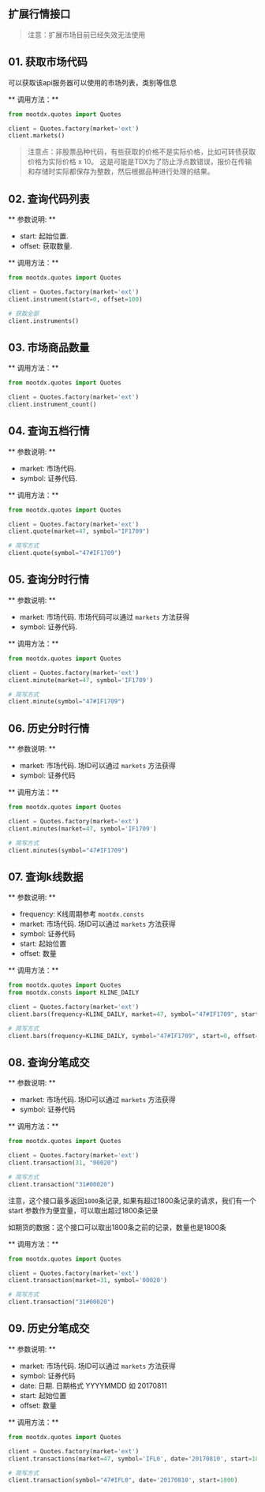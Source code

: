 ## 扩展行情接口

> 注意：扩展市场目前已经失效无法使用

## 01. 获取市场代码

可以获取该api服务器可以使用的市场列表，类别等信息

** 调用方法：**

```python
from mootdx.quotes import Quotes

client = Quotes.factory(market='ext')
client.markets()

```

> 注意点：非股票品种代码，有些获取的价格不是实际价格，比如可转债获取价格为实际价格 x 10。
> 这是可能是TDX为了防止浮点数错误，报价在传输和存储时实际都保存为整数，然后根据品种进行处理的结果。

## 02. 查询代码列表

** 参数说明: **

- start: 起始位置.
- offset: 获取数量.

** 调用方法：**

```python
from mootdx.quotes import Quotes

client = Quotes.factory(market='ext')
client.instrument(start=0, offset=100)

# 获取全部
client.instruments()
```

## 03. 市场商品数量

** 调用方法：**

```python
from mootdx.quotes import Quotes

client = Quotes.factory(market='ext')
client.instrument_count()

```

## 04. 查询五档行情

** 参数说明: **

- market: 市场代码.
- symbol: 证券代码.

** 调用方法：**

```python
from mootdx.quotes import Quotes

client = Quotes.factory(market='ext')
client.quote(market=47, symbol="IF1709")

# 简写方式
client.quote(symbol="47#IF1709")
```

## 05. 查询分时行情

** 参数说明: **

- market: 市场代码. 市场代码可以通过 `markets` 方法获得
- symbol: 证券代码.

** 调用方法：**

```python
from mootdx.quotes import Quotes

client = Quotes.factory(market='ext')
client.minute(market=47, symbol='IF1709')

# 简写方式
client.minute(symbol="47#IF1709")
```

## 06. 历史分时行情

** 参数说明: **

- market: 市场代码. 场ID可以通过 `markets` 方法获得
- symbol: 证券代码

** 调用方法：**

```python
from mootdx.quotes import Quotes

client = Quotes.factory(market='ext')
client.minutes(market=47, symbol='IF1709')

# 简写方式
client.minutes(symbol="47#IF1709")
```

## 07. 查询k线数据

** 参数说明: **

- frequency: K线周期参考 `mootdx.consts`
- market: 市场代码. 场ID可以通过 `markets` 方法获得
- symbol: 证券代码
- start: 起始位置
- offset: 数量

** 调用方法：**

```python
from mootdx.quotes import Quotes
from mootdx.consts import KLINE_DAILY

client = Quotes.factory(market='ext')
client.bars(frequency=KLINE_DAILY, market=47, symbol="47#IF1709", start=0, offset=100)

# 简写方式
client.bars(frequency=KLINE_DAILY, symbol="47#IF1709", start=0, offset=100)
```

## 08. 查询分笔成交

** 参数说明: **

- market: 市场代码. 场ID可以通过 `markets` 方法获得
- symbol: 证券代码

** 调用方法：**

```python
from mootdx.quotes import Quotes

client = Quotes.factory(market='ext')
client.transaction(31, "00020")

# 简写方式
client.transaction("31#00020")
```

注意，这个接口最多返回`1800`条记录, 如果有超过1800条记录的请求，我们有一个start 参数作为便宜量，可以取出超过1800条记录

如期货的数据：这个接口可以取出1800条之前的记录，数量也是1800条

** 调用方法：**

```python
from mootdx.quotes import Quotes

client = Quotes.factory(market='ext')
client.transaction(market=31, symbol='00020')

# 简写方式
client.transaction("31#00020")
```

## 09. 历史分笔成交

** 参数说明: **

- market: 市场代码. 场ID可以通过 `markets` 方法获得
- symbol: 证券代码
- date: 日期. 日期格式 YYYYMMDD 如 20170811
- start: 起始位置
- offset: 数量

** 调用方法：**

```python
from mootdx.quotes import Quotes

client = Quotes.factory(market='ext')
client.transactions(market=47, symbol='IFL0', date='20170810', start=1800)

# 简写方式
client.transaction(symbol="47#IFL0", date='20170810', start=1800)
```
